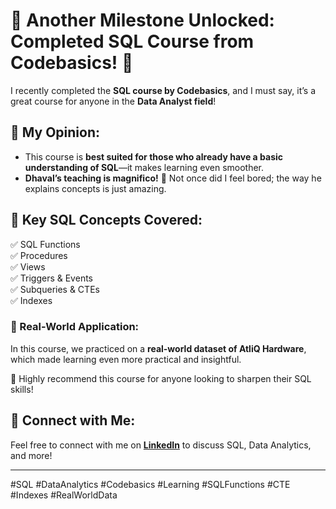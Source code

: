 # 🎉 Another Milestone Unlocked: Completed SQL Course from Codebasics! 🚀

I recently completed the **SQL course by Codebasics**, and I must say, it’s a great course for anyone in the **Data Analyst field**! 

## 🔹 My Opinion:
- This course is **best suited for those who already have a basic understanding of SQL**—it makes learning even smoother.  
- **Dhaval’s teaching is magnifico!** 👏 Not once did I feel bored; the way he explains concepts is just amazing.  

## 📌 Key SQL Concepts Covered:
✅ SQL Functions  
✅ Procedures  
✅ Views  
✅ Triggers & Events  
✅ Subqueries & CTEs  
✅ Indexes  

### 🏢 Real-World Application:
In this course, we practiced on a **real-world dataset of AtliQ Hardware**, which made learning even more practical and insightful.  

🚀 Highly recommend this course for anyone looking to sharpen their SQL skills!  

## 🔗 Connect with Me:
Feel free to connect with me on **[LinkedIn](https://www.linkedin.com/)** to discuss SQL, Data Analytics, and more!

---  
#SQL #DataAnalytics #Codebasics #Learning #SQLFunctions #CTE #Indexes #RealWorldData
